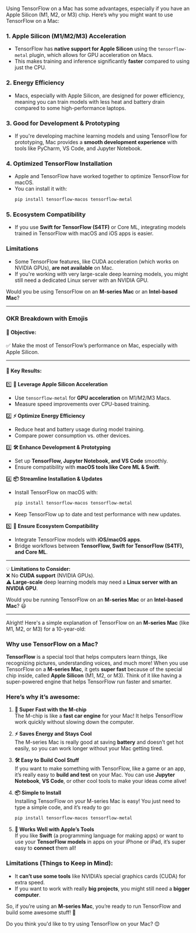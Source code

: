 Using TensorFlow on a Mac has some advantages, especially if you have an Apple Silicon (M1, M2, or M3) chip. Here’s why you might want to use TensorFlow on a Mac:

### **1. Apple Silicon (M1/M2/M3) Acceleration**  
- TensorFlow has **native support for Apple Silicon** using the `tensorflow-metal` plugin, which allows for GPU acceleration on Macs.
- This makes training and inference significantly **faster** compared to using just the CPU.

### **2. Energy Efficiency**  
- Macs, especially with Apple Silicon, are designed for power efficiency, meaning you can train models with less heat and battery drain compared to some high-performance laptops.

### **3. Good for Development & Prototyping**  
- If you're developing machine learning models and using TensorFlow for prototyping, Mac provides a **smooth development experience** with tools like PyCharm, VS Code, and Jupyter Notebook.

### **4. Optimized TensorFlow Installation**  
- Apple and TensorFlow have worked together to optimize TensorFlow for macOS.
- You can install it with:
  ```bash
  pip install tensorflow-macos tensorflow-metal
  ```

### **5. Ecosystem Compatibility**  
- If you use **Swift for TensorFlow (S4TF)** or Core ML, integrating models trained in TensorFlow with macOS and iOS apps is easier.

### **Limitations**  
- Some TensorFlow features, like CUDA acceleration (which works on NVIDIA GPUs), **are not available** on Mac.
- If you're working with very large-scale deep learning models, you might still need a dedicated Linux server with an NVIDIA GPU.

Would you be using TensorFlow on an **M-series Mac** or an **Intel-based Mac**?

---

### **OKR Breakdown with Emojis**  

#### **🎯 Objective:**  
✅ Make the most of TensorFlow’s performance on Mac, especially with Apple Silicon.  

---

#### **🔑 Key Results:**  

1️⃣ **🚀 Leverage Apple Silicon Acceleration**  
   - Use `tensorflow-metal` for **GPU acceleration** on M1/M2/M3 Macs.  
   - Measure speed improvements over CPU-based training.  

2️⃣ **⚡ Optimize Energy Efficiency**  
   - Reduce heat and battery usage during model training.  
   - Compare power consumption vs. other devices.  

3️⃣ **🛠 Enhance Development & Prototyping**  
   - Set up **TensorFlow, Jupyter Notebook, and VS Code** smoothly.  
   - Ensure compatibility with **macOS tools like Core ML & Swift**.  

4️⃣ **📦 Streamline Installation & Updates**  
   - Install TensorFlow on macOS with:  
     ```bash
     pip install tensorflow-macos tensorflow-metal
     ```  
   - Keep TensorFlow up to date and test performance with new updates.  

5️⃣ **🔗 Ensure Ecosystem Compatibility**  
   - Integrate TensorFlow models with **iOS/macOS apps**.  
   - Bridge workflows between **TensorFlow, Swift for TensorFlow (S4TF), and Core ML**.  

---

💡 **Limitations to Consider:**  
❌ No **CUDA support** (NVIDIA GPUs).  
⚠️ **Large-scale** deep learning models may need a **Linux server with an NVIDIA GPU**.  

Would you be running TensorFlow on an **M-series Mac** or an **Intel-based Mac**? 😃

---

Alright! Here's a simple explanation of TensorFlow on an **M-series Mac** (like M1, M2, or M3) for a 10-year-old:

### **Why use TensorFlow on a Mac?**  
**TensorFlow** is a special tool that helps computers learn things, like recognizing pictures, understanding voices, and much more! When you use TensorFlow on a **M-series Mac**, it gets **super fast** because of the special chip inside, called **Apple Silicon** (M1, M2, or M3). Think of it like having a super-powered engine that helps TensorFlow run faster and smarter.

### **Here’s why it’s awesome:**

1. **🚀 Super Fast with the M-chip**  
   The M-chip is like a **fast car engine** for your Mac! It helps TensorFlow work quickly without slowing down the computer.

2. **⚡ Saves Energy and Stays Cool**  
   The M-series Mac is really good at saving **battery** and doesn’t get hot easily, so you can work longer without your Mac getting tired.

3. **🛠 Easy to Build Cool Stuff**  
   If you want to make something with TensorFlow, like a game or an app, it’s really easy to **build and test** on your Mac. You can use **Jupyter Notebook**, **VS Code**, or other cool tools to make your ideas come alive!

4. **📦 Simple to Install**  
   Installing TensorFlow on your M-series Mac is easy! You just need to type a simple code, and it’s ready to go:
   ```bash
   pip install tensorflow-macos tensorflow-metal
   ```

5. **🔗 Works Well with Apple’s Tools**  
   If you like **Swift** (a programming language for making apps) or want to use your **TensorFlow models** in apps on your iPhone or iPad, it’s super easy to **connect** them all!

### **Limitations (Things to Keep in Mind):**

- It **can’t use some tools** like NVIDIA’s special graphics cards (CUDA) for extra speed.
- If you want to work with really **big projects**, you might still need a **bigger computer**.

So, if you’re using an **M-series Mac**, you’re ready to run TensorFlow and build some awesome stuff! 🎉

Do you think you'd like to try using TensorFlow on your Mac? 😊